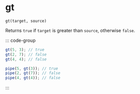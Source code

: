 # gt

`gt(target, source)`

Returns `true` if `target` is greater than `source`, otherwise `false`.

::: code-group

```ts [data-first]
gt(5, 3); // true
gt(2, 7); // false
gt(4, 4); // false
```

```ts [data-last]
pipe(5, gt(3)); // true
pipe(2, gt(7)); // false
pipe(4, gt(4)); // false
```

:::
